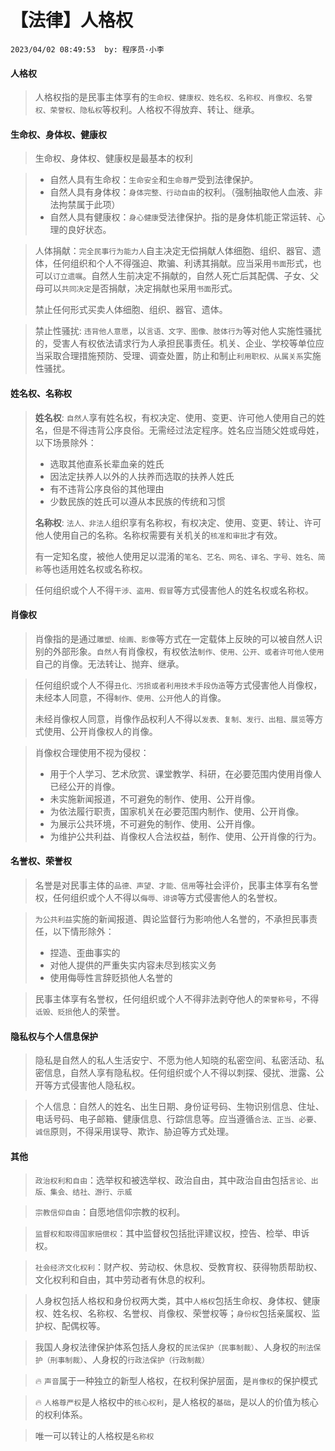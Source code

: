 # 【法律】人格权

`2023/04/02 08:49:53  by: 程序员·小李`

#### 人格权

> 人格权指的是民事主体享有的`生命权、健康权、姓名权、名称权、肖像权、名誉权、荣誉权、隐私权`等权利。人格权不得放弃、转让、继承。


#### 生命权、身体权、健康权

> 生命权、身体权、健康权是最基本的权利

> * 自然人具有生命权：`生命安全`和`生命尊严`受到法律保护。
> * 自然人具有身体权：`身体完整、行动自由`的权利。（强制抽取他人血液、非法拘禁属于此项）
> * 自然人具有健康权：`身心健康`受法律保护。指的是身体机能正常运转、心理的良好状态。

> 人体捐献：`完全民事行为能力人`自主决定无偿捐献人体细胞、组织、器官、遗体，任何组织和个人不得强迫、欺骗、利诱其捐献。应当采用`书面`形式，也可以`订立遗嘱`。自然人生前决定不捐献的，自然人死亡后其配偶、子女、父母可以`共同决定`是否捐献，决定捐献也采用`书面`形式。
>
> 禁止任何形式买卖人体细胞、组织、器官、遗体。

> 禁止性骚扰: `违背他人意愿`，以`言语、文字、图像、肢体行为`等对他人实施性骚扰的，受害人有权依法请求行为人承担民事责任。机关、企业、学校等单位应当采取合理措施预防、受理、调查处置，防止和制止`利用职权、从属关系`实施性骚扰。


#### 姓名权、名称权

> **姓名权**: `自然人`享有姓名权，有权决定、使用、变更、许可他人使用自己的姓名，但是不得违背公序良俗。无需经过法定程序。姓名应当随父姓或母姓，以下场景除外：
>  * 选取其他直系长辈血亲的姓氏
>  * 因法定扶养人以外的人扶养而选取的扶养人姓氏
>  * 有不违背公序良俗的其他理由
>  * 少数民族的姓氏可以遵从本民族的传统和习惯
>
> **名称权**: `法人、非法人`组织享有名称权，有权决定、使用、变更、转让、许可他人使用自己的名称。名称权需要有关机关的`核准和审批`才有效。
>
> 有一定知名度，被他人使用足以混淆的`笔名、艺名、网名、译名、字号、姓名、简称`等也适用姓名权或名称权。

> 任何组织或个人不得`干涉、盗用、假冒`等方式侵害他人的姓名权或名称权。


#### 肖像权

> 肖像指的是通过`雕塑、绘画、影像`等方式在一定载体上反映的可以被自然人识别的外部形象。`自然人`有肖像权，有权依法`制作、使用、公开、或者许可他人使用`自己的肖像。无法转让、抛弃、继承。

> 任何组织或个人不得`丑化、污损或者利用技术手段伪造`等方式侵害他人肖像权，未经本人同意，不得`制作、使用、公开`他人的肖像。
>
> 未经肖像权人同意，肖像作品权利人不得以`发表、复制、发行、出租、展览`等方式使用、公开肖像权人的肖像。

> 肖像权合理使用不视为侵权：
> * 用于个人学习、艺术欣赏、课堂教学、科研，在必要范围内使用肖像人已经公开的肖像。
> * 未实施新闻报道，不可避免的制作、使用、公开肖像。
> * 为依法履行职责，国家机关在必要范围内制作、使用、公开肖像。
> * 为展示公共环境，不可避免的制作、使用、公开肖像。
> * 为维护公共利益、肖像权人合法权益，制作、使用、公开肖像的行为。


#### 名誉权、荣誉权

> 名誉是对民事主体的`品德、声望、才能、信用`等社会评价，民事主体享有名誉权，任何组织或个人不得以`侮辱、诽谤`等方式侵害他人的名誉权。

> `为公共利益`实施的新闻报道、舆论监督行为影响他人名誉的，不承担民事责任，以下情形除外：
> * 捏造、歪曲事实的
> * 对他人提供的严重失实内容未尽到核实义务
> * 使用侮辱性言辞贬损他人名誉的

> 民事主体享有名誉权，任何组织或个人不得非法剥夺他人的`荣誉称号`，不得`诋毁、贬损`他人的荣誉。


#### 隐私权与个人信息保护

> 隐私是自然人的私人生活安宁、不愿为他人知晓的私密空间、私密活动、私密信息，自然人享有隐私权。任何组织或个人不得以刺探、侵扰、泄露、公开等方式侵害他人隐私权。

> 个人信息：自然人的姓名、出生日期、身份证号码、生物识别信息、住址、电话号码、电子邮箱、健康信息、行踪信息等。应当遵循`合法、正当、必要、诚信`原则，不得采用误导、欺诈、胁迫等方式处理。


#### 其他

> `政治权利和自由`：选举权和被选举权、政治自由，其中政治自由包括`言论、出版、集会、结社、游行、示威`

> `宗教信仰自由`：自愿地信仰宗教的权利。

> `监督权和取得国家赔偿权`：其中监督权包括批评建议权，控告、检举、申诉权。

> `社会经济文化权利`：财产权、劳动权、休息权、受教育权、获得物质帮助权、文化权利和自由，其中劳动者有休息的权利。

> 人身权包括人格权和身份权两大类，其中`人格权`包括生命权、身体权、健康权、姓名权、名称权、名誉权、肖像权、荣誉权等；`身份权`包括亲属权、监护权、配偶权等。

> 我国人身权法律保护体系包括人身权的`民法保护（民事制裁）`、人身权的`刑法保护（刑事制裁）`、人身权的`行政法保护（行政制裁）`

>🔥 `声音`属于一种独立的新型人格权，在权利保护层面，是`肖像权`的保护模式

>🔥 `人格尊严权`是人格权中的`核心权利`，是人格权的`基础`，是以人的价值为核心的权利体系。

> 唯一可以转让的人格权是`名称权`